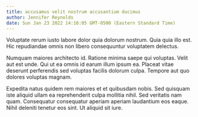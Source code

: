 ```yaml
---
title: accusamus velit nostrum accusantium ducimus
author: Jennifer Reynolds
date: Sun Jan 23 2022 14:16:05 GMT-0500 (Eastern Standard Time)
---
```

Voluptate rerum iusto labore dolor quia dolorum nostrum. Quia quia illo est. Hic repudiandae omnis non libero consequuntur voluptatem delectus.

 Numquam maiores architecto id. Ratione minima saepe qui voluptas. Velit aut est unde. Qui ut ea omnis id earum illum ipsum ea. Placeat vitae deserunt perferendis sed voluptas facilis dolorum culpa. Tempore aut quo dolores voluptas magnam.

 Expedita natus quidem rem maiores et et quibusdam nobis. Sed quisquam iste aliquid ullam ea reprehenderit culpa mollitia nihil. Sed veritatis nam quam. Consequatur consequatur aperiam aperiam laudantium eos eaque. Nihil deleniti tenetur eos sint. Ut aliquid sit iure.